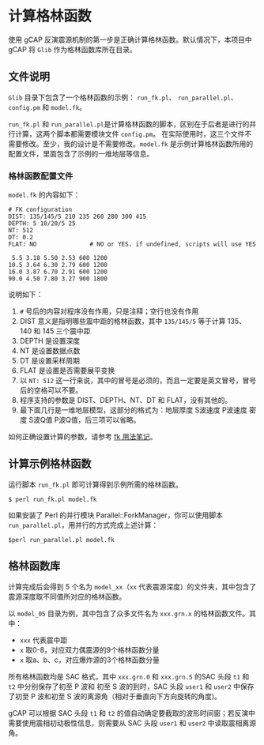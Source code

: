 # 计算格林函数

使用 gCAP 反演震源机制的第一步是正确计算格林函数。默认情况下，本项目中 gCAP 将 `Glib` 作为格林函数库所在目录。

## 文件说明

`Glib` 目录下包含了一个格林函数的示例： `run_fk.pl`、 `run_parallel.pl`、 `config.pm` 和 `model.fk`。

`run_fk.pl` 和 `run_parallel.pl`是计算格林函数的脚本，区别在于后者是进行的并行计算，这两个脚本都需要模块文件 `config.pm`。
在实际使用时，这三个文件不需要修改。至少，我的设计是不需要修改。`model.fk` 是示例计算格林函数所用的配置文件，里面包含了示例的一维地层等信息。

### 格林函数配置文件

`model.fk` 的内容如下：

    # FK configuration
    DIST: 135/145/5 210 235 260 280 300 415
    DEPTH: 5 10/20/5 25
    NT: 512
    DT: 0.2
    FLAT: NO               # NO or YES. if undefined, scripts will use YES

     5.5 3.18 5.50 2.53 600 1200
    10.5 3.64 6.30 2.79 600 1200
    16.0 3.87 6.70 2.91 600 1200
    90.0 4.50 7.80 3.27 900 1800

说明如下：

1. `#` 号后的内容对程序没有作用，只是注释；空行也没有作用
2. DIST 意义是指明哪些震中距的格林函数，其中 `135/145/5` 等于计算 135、140 和 145 三个震中距
3. DEPTH 是设置深度
4. NT 是设置数据点数
5. DT 是设置采样周期
6. FLAT 是设置是否需要展平变换
7. 以 `NT: 512` 这一行来说，其中的冒号是必须的，而且一定要是英文冒号，冒号后的空格可以不要。
8. 程序支持的参数是 DIST、DEPTH、NT、DT 和 FLAT，没有其他的。
9. 最下面几行是一维地层模型，这部分的格式为：地层厚度  S波速度  P波速度  密度  S波Q值  P波Q值，后三项可以省略。

如何正确设置计算的参数，请参考 [fk 用法笔记](http://blog.seisman.info/fk-notes/)。

## 计算示例格林函数

运行脚本 `run_fk.pl` 即可计算得到示例所需的格林函数。

    $ perl run_fk.pl model.fk

如果安装了 Perl 的并行模块 Parallel::ForkManager，你可以使用脚本 `run_parallel.pl`，用并行的方式完成上述计算：

    $perl run_parallel.pl model.fk

## 格林函数库

计算完成后会得到 5 个名为 `model_xx`（`xx` 代表震源深度）的文件夹，其中包含了震源深度取不同值所对应的格林函数。

以 `model_05` 目录为例，其中包含了众多文件名为 `xxx.grn.x` 的格林函数文件。其中：

- `xxx` 代表震中距
- `x` 取0-8，对应双力偶震源的9个格林函数分量
- `x` 取a、b、c，对应爆炸源的3个格林函数分量

所有格林函数均是 SAC 格式，其中 `xxx.grn.0` 和 `xxx.grn.5` 的SAC 头段 `t1` 和 `t2` 中分别保存了初至 P 波和 初至 S 波的到时，SAC 头段 `user1` 和 `user2` 中保存了初至 P 波和初至 S 波的离源角（相对于垂直向下方向旋转的角度)。

gCAP 可以根据 SAC 头段 `t1` 和 `t2` 的值自动确定要截取的波形时间窗；若反演中需要使用震相初动极性信息，则需要从 SAC 头段 `user1` 和 `user2` 中读取震相离源角。
